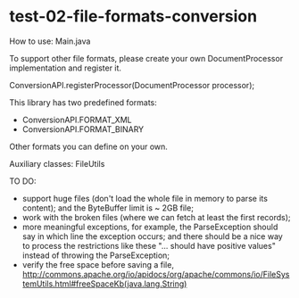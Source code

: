 # test-02-file-formats-conversion

How to use: Main.java 

To support other file formats, please create your own DocumentProcessor implementation
and register it.

ConversionAPI.registerProcessor(DocumentProcessor processor);

This library has two predefined formats: 
 
 * ConversionAPI.FORMAT_XML
 * ConversionAPI.FORMAT_BINARY

Other formats you can define on your own.

Auxiliary classes: FileUtils

TO DO:

 * support huge files (don't load the whole file in memory to parse its content); and the ByteBuffer limit is ~ 2GB file;
 * work with the broken files (where we can fetch at least the first records);
 * more meaningful exceptions, for example, the ParseException should say in which line the exception occurs; and there should be a nice way to process the restrictions like these "... should have positive values" instead of throwing the ParseException;
 * verify the free space before saving a file, http://commons.apache.org/io/apidocs/org/apache/commons/io/FileSystemUtils.html#freeSpaceKb(java.lang.String)
